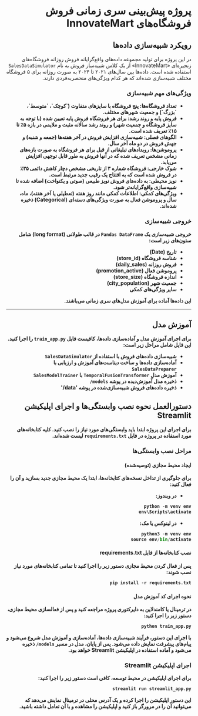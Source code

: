 <div style="text-align: right; direction: rtl;">

# پروژه پیش‌بینی سری زمانی فروش فروشگاه‌های InnovateMart

## رویکرد شبیه‌سازی داده‌ها

در این پروژه برای تولید مجموعه داده‌های واقع‌گرایانه فروش روزانه فروشگاه‌های زنجیره‌ای «InnovateMart» از یک کلاس شبیه‌ساز فروش به نام `SalesDataSimulator` استفاده شده است. داده‌ها بین سال‌های ۲۰۲۱ تا ۲۰۲۴ به صورت روزانه برای ۵ فروشگاه مختلف شبیه‌سازی شده‌اند که هر کدام ویژگی‌های منحصربه‌فردی دارند.

### ویژگی‌های مهم شبیه‌سازی

<div dir="rtl" style="direction: rtl; text-align: right;">
<ul>
<li><strong> تعداد فروشگاه‌ها: پنج فروشگاه با سایزهای متفاوت (`کوچک`، `متوسط`، `بزرگ`) و جمعیت شهرهای مختلف.</li>

<li><strong> فروش پایه و روند رشد: برای هر فروشگاه فروش پایه تعیین شده (با توجه به سایز فروشگاه و جمعیت شهر) و روند رشد سالانه مثبت و ملایمی در بازه ۵٪ تا ۱۵٪ تعریف شده است.</li>

<li><strong> الگوهای فصلی: شبیه‌سازی افزایش فروش در آخر هفته‌ها (جمعه و شنبه) و جهش فروش در دو ماه آخر سال.</li>

<li><strong> پروموشن‌ها: رویدادهای تبلیغاتی از قبل برای هر فروشگاه به صورت بازه‌های زمانی مشخص تعریف شده که در آنها فروش به طور قابل توجهی افزایش می‌یابد.</li>

<li><strong> شوک خارجی: فروشگاه شماره ۳ از تاریخی مشخص دچار کاهش دائمی ۳۵٪ در فروش شده است که به افتتاح یک رقیب جدید مرتبط است.</li>

<li><strong> نویز محیطی: به داده‌های فروش نویز طبیعی (صوتی و یکنواخت) اضافه شده تا شبیه‌سازی واقع‌گرایانه‌تر شود.</li>

<li><strong> ویژگی‌های کمکی: اطلاعات کمکی مانند روز هفته (تعطیلی یا آخر هفته)، ماه، سال و پروموشن فعال به صورت ویژگی‌های دسته‌ای (Categorical) ذخیره شده‌اند.</li>
</ul>
</div>

### خروجی شبیه‌سازی

خروجی شبیه‌سازی یک `Pandas DataFrame` در قالب طولانی (long format) شامل ستون‌های زیر است:

- تاریخ (Date)
- شناسه فروشگاه (store_id)
- فروش روزانه (daily_sales)
- پروموشن فعال (promotion_active)
- اندازه فروشگاه (store_size)
- جمعیت شهر (city_population)
- سایر ویژگی‌های کمکی

این داده‌ها آماده برای آموزش مدل‌های سری زمانی می‌باشند.

---

## آموزش مدل  

برای اجرای آموزش مدل و آماده‌سازی داده‌ها، کافیست فایل `train_app.py` را اجرا کنید. این فایل شامل مراحل زیر است:

- شبیه‌سازی داده‌های فروش با استفاده از `SalesDataSimulator`
- آماده‌سازی داده‌ها و ساخت دیتاست‌های آموزش و ارزیابی با `SalesDataPreparer`
- آموزش مدل `TemporalFusionTransformer` با `SalesModelTrainer`
- ذخیره مدل آموزش‌دیده در پوشه `models/`
- ذخیره داده‌های فروش شبیه‌سازی‌شده در پوشه 'data/' 


## دستورالعمل نحوه نصب وابستگی‌ها و اجرای اپلیکیشن Streamlit

برای اجرای این پروژه ابتدا باید وابستگی‌های مورد نیاز را نصب کنید. کلیه کتابخانه‌های مورد استفاده در پروژه در فایل `requirements.txt` لیست شده‌اند.

### مراحل نصب وابستگی‌ها

#### ایجاد محیط مجازی (توصیه‌شده)

برای جلوگیری از تداخل نسخه‌های کتابخانه‌ها، ابتدا یک محیط مجازی جدید بسازید و آن را فعال کنید:

- **در ویندوز:**

```python
python -m venv env
env\Scripts\activate
```


- **در لینوکس یا مک:**

```python
python3 -m venv env
source env/bin/activate
```

#### نصب کتابخانه‌ها از فایل requirements.txt

پس از فعال کردن محیط مجازی دستور زیر را اجرا کنید تا تمامی کتابخانه‌های مورد نیاز نصب شوند:

```python
pip install -r requirements.txt
```

#### نحوه اجرای کد آموزش مدل

در ترمینال یا کامندلاین به دایرکتوری پروژه مراجعه کنید و پس از فعالسازی محیط مجازی، دستور زیر را اجرا کنید:

```python
python train_app.py
```

با اجرای این دستور، فرآیند شبیه‌سازی داده‌ها، آماده‌سازی و آموزش مدل شروع می‌شود و پیام‌های پیشرفت نمایش داده می‌شود. پس از پایان، مدل در مسیر `models/` ذخیره می‌شود و آماده استفاده در اپلیکیشن Streamlit خواهد بود.



### اجرای اپلیکیشن Streamlit

برای اجرای اپلیکیشن در محیط توسعه، کافی است دستور زیر را اجرا کنید:

```python
streamlit run streamlit_app.py
```

این دستور اپلیکیشن را اجرا کرده و یک آدرس محلی در ترمینال نمایش می‌دهد که می‌توانید آن را در مرورگر باز کنید و اپلیکیشن را مشاهده و با آن تعامل داشته باشید.

</div>
